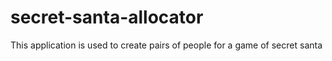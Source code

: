 # secret-santa-allocator
This application is used to create pairs of people for a game of secret santa
